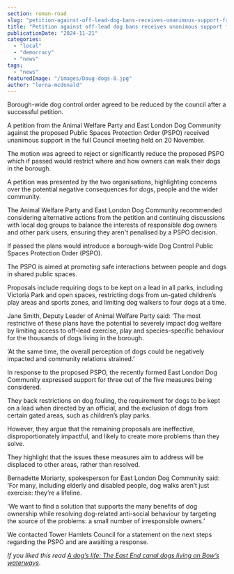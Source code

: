 ```yaml
---
section: roman-road
slug: "petition-against-off-lead-dog-bans-receives-unanimous-support-from-tower-hamlets-councillors"
title: "Petition against off-lead dog bans receives unanimous support from Tower Hamlets councillors"
publicationDate: "2024-11-21"
categories: 
  - "local"
  - "democracy"
  - "news"
tags: 
  - "news"
featuredImage: "/images/Doug-dogs-8.jpg"
author: "lorna-mcdonald"
---
```


Borough-wide dog control order agreed to be reduced by the council after a successful petition.  

A petition from the Animal Welfare Party and East London Dog Community against the proposed Public Spaces Protection Order (PSPO) received unanimous support in the full Council meeting held on 20 November. 

The motion was agreed to reject or significantly reduce the proposed PSPO which if passed would restrict where and how owners can walk their dogs in the borough. 

A petition was presented by the two organisations, highlighting concerns over the potential negative consequences for dogs, people and the wider community. 

The Animal Welfare Party and East London Dog Community recommended considering alternative actions from the petition and continuing discussions with local dog groups to balance the interests of responsible dog owners and other park users, ensuring they aren't penalised by a PSPO decision.

If passed the plans would introduce a borough-wide Dog Control Public Spaces Protection Order (PSPO). 

The PSPO is aimed at promoting safe interactions between people and dogs in shared public spaces. 

Proposals include requiring dogs to be kept on a lead in all parks, including Victoria Park and open spaces, restricting dogs from un-gated children’s play areas and sports zones, and limiting dog walkers to four dogs at a time.

Jane Smith, Deputy Leader of Animal Welfare Party said: ‘The most restrictive of these plans have the potential to severely impact dog welfare by limiting access to off-lead exercise, play and species-specific behaviour for the thousands of dogs living in the borough.

‘At the same time, the overall perception of dogs could be negatively impacted and community relations strained.’

In response to the proposed PSPO, the recently formed East London Dog Community expressed support for three out of the five measures being considered.

They back restrictions on dog fouling, the requirement for dogs to be kept on a lead when directed by an official, and the exclusion of dogs from certain gated areas, such as children’s play parks.

However, they argue that the remaining proposals are ineffective, disproportionately impactful, and likely to create more problems than they solve. 

They highlight that the issues these measures aim to address will be displaced to other areas, rather than resolved.

Bernadette Moriarty, spokesperson for East London Dog Community said: ‘For many, including elderly and disabled people, dog walks aren’t just exercise: they’re a lifeline. 

‘We want to find a solution that supports the many benefits of dog ownership while resolving dog-related anti-social behaviour by targeting the source of the problems: a small number of irresponsible owners.’ 

We contacted Tower Hamlets Council for a statement on the next steps regarding the PSPO and are awaiting a response.

_If you liked this read [A dog’s life: The East End canal dogs living on Bow’s waterways](https://romanroadlondon.com/canal-boat-dogs-bow-waterways/)_.
